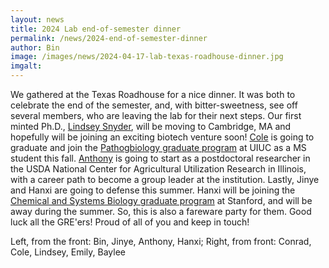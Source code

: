 ```yaml
---
layout: news
title: 2024 Lab end-of-semester dinner
permalink: /news/2024-end-of-semester-dinner
author: Bin
image: /images/news/2024-04-17-lab-texas-roadhouse-dinner.jpg
imgalt:
---
```


We gathered at the Texas Roadhouse for a nice dinner. It was both to celebrate the end of the semester, and, with bitter-sweetness, see off several members, who are leaving the lab for their next steps. Our first minted Ph.D., [Lindsey Snyder](https://www.binhe-lab.org/members/lindsey-snyder), will be moving to Cambridge, MA and hopefully will be joining an exciting biotech venture soon! [Cole](https://www.binhe-lab.org/members/cole-belcher) is going to graduate and join the [Pathogbiology graduate program](https://vetmed.illinois.edu/about-the-college/pathobiology/grad-programs/) at UIUC as a MS student this fall. [Anthony](https://www.binhe-lab.org/members/anthony-pannullo) is going to start as a postdoctoral researcher in the USDA National Center for Agricultural Utilization Research in Illinois, with a career path to become a group leader at the institution. Lastly, Jinye and Hanxi are going to defense this summer. Hanxi will be joining the [Chemical and Systems Biology graduate program](https://chemsysbio.stanford.edu/ph-d-program/) at Stanford, and will be away during the summer. So, this is also a fareware party for them. Good luck all the GRE'ers! Proud of all of you and keep in touch!

Left, from the front: Bin, Jinye, Anthony, Hanxi; Right, from front: Conrad, Cole, Lindsey, Emily, Baylee
